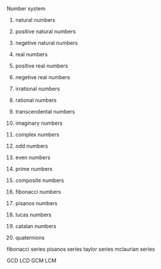 Number system

1. natural numbers
2. positive natural numbers
3. negetive natural numbers

4. real numbers
5. positive real numbers
6. negetive real numbers

7. irrational numbers
8. rational numbers

9. transcendental numbers

10. imaginary numbers

11. complex numbers
12. odd numbers
13. even numbers
14. prime numbers
15. composite numbers
16. fibonacci numbers
17. pisanos numbers
18. lucas numbers
19. catalan numbers 
20. quaternions


fibonacci series
pisanos series
taylor series
mclaurian series


GCD
LCD
GCM
LCM
